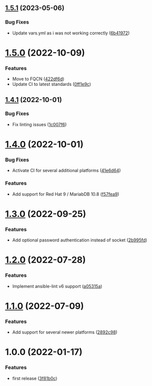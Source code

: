 ## [1.5.1](https://github.com/de-it-krachten/ansible-role-mariadb/compare/v1.5.0...v1.5.1) (2023-05-06)


### Bug Fixes

* Update vars.yml as i was not working correctly ([6b41972](https://github.com/de-it-krachten/ansible-role-mariadb/commit/6b419724ec62c171e41eac820c8ba7e0add1acbc))

# [1.5.0](https://github.com/de-it-krachten/ansible-role-mariadb/compare/v1.4.1...v1.5.0) (2022-10-09)


### Features

* Move to FQCN ([422df6d](https://github.com/de-it-krachten/ansible-role-mariadb/commit/422df6d1020fa048de2874b28cd9eda86ef3fc07))
* Update CI to latest standards ([0ff1e9c](https://github.com/de-it-krachten/ansible-role-mariadb/commit/0ff1e9c5ebbab6bbbc6da6d5dc90ffadbbb0fba7))

## [1.4.1](https://github.com/de-it-krachten/ansible-role-mariadb/compare/v1.4.0...v1.4.1) (2022-10-01)


### Bug Fixes

* Fix linting issues ([1c007f6](https://github.com/de-it-krachten/ansible-role-mariadb/commit/1c007f630ce24da8b06af1a90422a16805f03767))

# [1.4.0](https://github.com/de-it-krachten/ansible-role-mariadb/compare/v1.3.0...v1.4.0) (2022-10-01)


### Bug Fixes

* Activate CI for several additional platforms ([41e6d64](https://github.com/de-it-krachten/ansible-role-mariadb/commit/41e6d643015f8b3868fbaaba46c8fc2984574d75))


### Features

* Add support for Red Hat 9 / MariabDB 10.8 ([f57fea9](https://github.com/de-it-krachten/ansible-role-mariadb/commit/f57fea9be429a0065f7b16d3bfa1fd74168e4efe))

# [1.3.0](https://github.com/de-it-krachten/ansible-role-mariadb/compare/v1.2.0...v1.3.0) (2022-09-25)


### Features

* Add optional password authentication instead of socket ([2b995fd](https://github.com/de-it-krachten/ansible-role-mariadb/commit/2b995fd0a7071e4ff51e0bdc2f615be7dd9284c0))

# [1.2.0](https://github.com/de-it-krachten/ansible-role-mariadb/compare/v1.1.0...v1.2.0) (2022-07-28)


### Features

* Implement ansible-lint v6 support ([a05315a](https://github.com/de-it-krachten/ansible-role-mariadb/commit/a05315ad984791befd472770366c67560c9708f3))

# [1.1.0](https://github.com/de-it-krachten/ansible-role-mariadb/compare/v1.0.0...v1.1.0) (2022-07-09)


### Features

* Add support for several newer platforms ([2892c98](https://github.com/de-it-krachten/ansible-role-mariadb/commit/2892c987652d407745dd5a0ab75193c412c1a610))

# 1.0.0 (2022-01-17)


### Features

* first release ([3f81b0c](https://github.com/de-it-krachten/ansible-role-mariadb/commit/3f81b0c531acee0eb06b2910286a051dce634e57))
